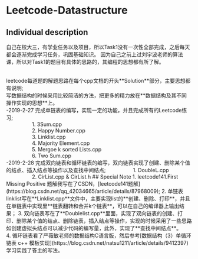 # Leetcode-Datastructure

## Individual description
自己在校大三，有学业任务以及项目，所以Task1没有一次性全部完成，之后每天都会逐渐完成学习任务，巩固基础知识。
因为自己之前上过刘宇波老师的算法课，所以对Task1的题目有具体的思路的，其编程的思想都有所了解。

<br>
leetcode每道题的解题思路在每个cpp文档的开头**Solution**部分，主要思想都有说明;
<br>
写数据结构的时候采用比较简洁的方法，把更多的精力放在**数据结构及其不同操作实现的思想**上。<br>
-2019-2-27 完成单链表的编写，实现一定的功能，并且完成所有的Leetcode练习;
<br>
          &emsp;&emsp;&emsp;&emsp;&emsp;1. 3Sum.cpp<br>
          &emsp;&emsp;&emsp;&emsp;&emsp;2. Happy Number.cpp<br>
          &emsp;&emsp;&emsp;&emsp;&emsp;3. Linklist.cpp<br>
          &emsp;&emsp;&emsp;&emsp;&emsp;4. Majority Element.cpp<br>
          &emsp;&emsp;&emsp;&emsp;&emsp;5. Mergoe k sorted Lists.cpp<br>
          &emsp;&emsp;&emsp;&emsp;&emsp;6. Two Sum.cpp<br>
-2019-2-28 完成双向链表和循环链表的编写，双向链表实现了创建、删除某个值的结点、插入结点等操作以及查找中间结点;
          &emsp;&emsp;&emsp;&emsp;&emsp;1. DoubleL.cpp<br>
          &emsp;&emsp;&emsp;&emsp;&emsp;2. CirList.cpp & CirList.h
## Special Note
1. leetcode141.First Missing Positive 题解我写在了CSDN，[leetcode141题解](https://blog.csdn.net/qq_42034665/article/details/87968009);
2. 单链表linklist写在**Linklist.cpp**文件中，主要实现list的**创建、删除、打印**，并且在单链表中实现里**链表翻转和合并k个链表**，可以在自己的编译器上输出结果；
3. 双向链表写在了**Doublelist.cpp**里面，实现了双向链表的创建、打印、删除某个值的结点、删除链表，插入结点等操作，实现的时候采用了一些思路如创建虚拟头结点可以减少代码的编写量，此外，实现了**查找中间结点**。<br>
4. 循环链表看了严薇敏老师的数据结构C语言版，然后参考[数据结构（3）单循环链表 c++ 模板实现](https://blog.csdn.net/natsu1211/article/details/9412397)学习实践了答主的写法。<br>


